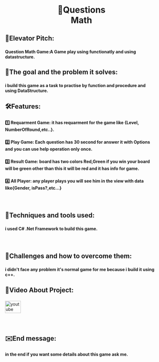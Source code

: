 <h1 align="center">🧮Questions <br>Math</h1>

###

<h2 align="left">👀Elevator Pitch:</h2>

###

<h4 align="left">Question Math Game:A Game play using functionatly and using datastructure.</h4>

###

<h2 align="left">🎯The goal and the problem it solves:</h2>

###



<h4 align="left">i build this game as a task to practise by function and procedure and using DataStructure.</h4>


###

<h2 align="left">🛠️Features:</h2>

###

<h4 align="left">1️⃣ Requarment Game: it has requarment for the game like {Level, NumberOfRound,etc..}.</h4>

###

<h4 align="left">2️⃣ Play Game: Each question has 30 second for answer it with Options and you can use help operation only once.</h4>

###

<h4 align="left">3️⃣ Result Game: board has two colors Red,Green if you win your board will be green other than this it will be red and it has info for game.</h4>

###

<h4 align="left">4️⃣ All Player: any player plays you will see him in the view with data like{Gender, isPass?,etc...}</h4>

###

<br clear="both">

<h2 align="left">🧰Techniques and tools used:</h2>

###

<h4 align="left">i used C# .Net Framework to build this game.</h4>

###

<br clear="both">

<h2 align="left">🧱Challenges and how to overcome them:</h2>

###

<h4 align="left">i didn't face any problem it's normal game for me because i build it using c++.</h4>

###

<h2 align="left">🎥Video About Project:</h2>

###

<div align="left">
  <a href="https://youtu.be/QGlgoNBqpKU?feature=shared" target="_blank">
    <img src="https://raw.githubusercontent.com/maurodesouza/profile-readme-generator/master/src/assets/icons/social/youtube/default.svg" width="52" height="40" alt="youtube logo"  />
  </a>
</div>

###

<br clear="both">

<h2 align="left">✉️End message:</h2>

###

<h4 align="left">in the end if you want some details about this game ask me.</h4>

###

